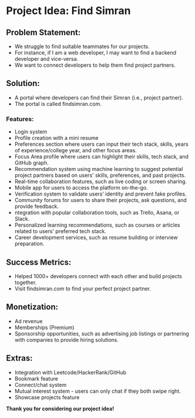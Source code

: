 # Project Idea: Find Simran

## Problem Statement:

- We struggle to find suitable teammates for our projects.
- For instance, if I am a web developer, I may want to find a backend developer and vice-versa.
- We want to connect developers to help them find project partners.

## Solution:

- A portal where developers can find their Simran (i.e., project partner).
- The portal is called findsimran.com.

### Features:

- Login system
- Profile creation with a mini resume
- Preferences section where users can input their tech stack, skills, years of experience/college year, and other focus areas.
- Focus Area profile where users can highlight their skills, tech stack, and GitHub graph.
- Recommendation system using machine learning to suggest potential project partners based on users' skills, preferences, and past projects.
- Real-time collaboration features, such as live coding or screen sharing.
- Mobile app for users to access the platform on-the-go.
- Verification system to validate users' identity and prevent fake profiles.
- Community forums for users to share their projects, ask questions, and provide feedback.
- ntegration with popular collaboration tools, such as Trello, Asana, or Slack.
- Personalized learning recommendations, such as courses or articles related to users' preferred tech stack.
- Career development services, such as resume building or interview preparation.

## Success Metrics:

- Helped 1000+ developers connect with each other and build projects together.
- Visit findsimran.com to find your perfect project partner.

## Monetization:

- Ad revenue
- Memberships (Premium)
- Sponsorship opportunities, such as advertising job listings or partnering with companies to provide hiring solutions.

## Extras:

- Integration with Leetcode/HackerRank/GitHub
- Bookmark feature
- Connect/chat system
- Mutual interest system - users can only chat if they both swipe right.
- Showcase projects feature

**Thank you for considering our project idea!**
